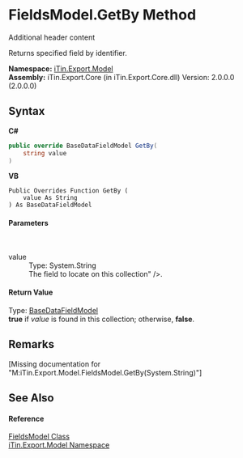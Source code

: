 # FieldsModel.GetBy Method 
Additional header content 

Returns specified field by identifier.

**Namespace:**&nbsp;<a href="N_iTin_Export_Model">iTin.Export.Model</a><br />**Assembly:**&nbsp;iTin.Export.Core (in iTin.Export.Core.dll) Version: 2.0.0.0 (2.0.0.0)

## Syntax

**C#**<br />
``` C#
public override BaseDataFieldModel GetBy(
	string value
)
```

**VB**<br />
``` VB
Public Overrides Function GetBy ( 
	value As String
) As BaseDataFieldModel
```


#### Parameters
&nbsp;<dl><dt>value</dt><dd>Type: System.String<br />The field to locate on this collection" />.</dd></dl>

#### Return Value
Type: <a href="T_iTin_Export_Model_BaseDataFieldModel">BaseDataFieldModel</a><br /><b>true</b> if *value* is found in this collection; otherwise, <b>false</b>.

## Remarks
\[Missing <remarks> documentation for "M:iTin.Export.Model.FieldsModel.GetBy(System.String)"\]

## See Also


#### Reference
<a href="T_iTin_Export_Model_FieldsModel">FieldsModel Class</a><br /><a href="N_iTin_Export_Model">iTin.Export.Model Namespace</a><br />
